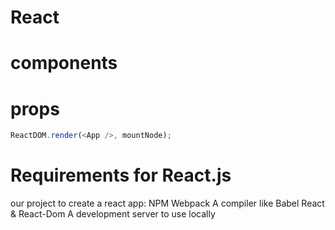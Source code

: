 # React

# components

# props

```js
ReactDOM.render(<App />, mountNode);
```


# Requirements for React.js
 our project to create a react
app:
NPM
Webpack
A compiler like Babel
React & React-Dom
A development server to use locally